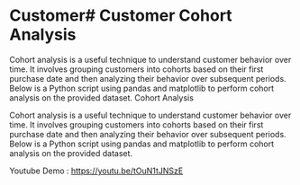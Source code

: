 # Customer# Customer Cohort Analysis


Cohort analysis is a useful technique to understand customer behavior over time. It involves grouping customers into cohorts based on their first purchase date and then analyzing their behavior over subsequent periods. Below is a Python script using pandas and matplotlib to perform cohort analysis on the provided dataset. Cohort Analysis


Cohort analysis is a useful technique to understand customer behavior over time. It involves grouping customers into cohorts based on their first purchase date and then analyzing their behavior over subsequent periods. Below is a Python script using pandas and matplotlib to perform cohort analysis on the provided dataset.

Youtube Demo :  https://youtu.be/tOuN1tJNSzE